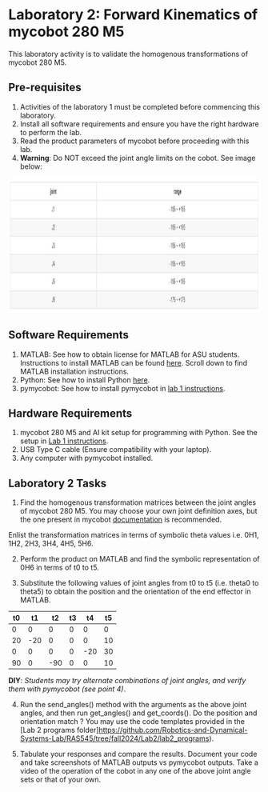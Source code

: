 # Laboratory 2: Forward Kinematics of mycobot 280 M5
This laboratory activity is to validate the homogenous transformations of mycobot 280 M5. 

## Pre-requisites
1. Activities of the laboratory 1 must be completed before commencing this laboratory. 
2. Install all software requirements and ensure you have the right hardware to perform the lab. 
3. Read the product parameters of mycobot before proceeding with this lab. 
4. **Warning**: Do NOT exceed the joint angle limits on the cobot. See image below:

<img src="https://github.com/Robotics-and-Dynamical-Systems-Lab/RAS545/blob/fall2024/data/limits.jpeg" alt="image" width="1000" height="270">

## Software Requirements

1. MATLAB: See how to obtain license for MATLAB for ASU students. Instructions to install MATLAB can be found [here](https://ets.engineering.asu.edu/research/software-collaboration-tools/). Scroll down to find MATLAB installation instructions.
2. Python: See how to install Python [here](https://github.com/Robotics-and-Dynamical-Systems-Lab/RAS545/blob/fall2024/Lab1/instructions.md#3-install-python). 
3. pymycobot: See how to install pymycobot in [lab 1 instructions](https://github.com/Robotics-and-Dynamical-Systems-Lab/RAS545/blob/main/Lab1/instructions.md).

## Hardware Requirements
1. mycobot 280 M5 and AI kit setup for programming with Python. See the setup in [Lab 1 instructions](https://github.com/Robotics-and-Dynamical-Systems-Lab/RAS545/blob/main/Lab1/instructions.md).
2. USB Type C cable (Ensure compatibility with your laptop).
3. Any computer with pymycobot installed.

## Laboratory 2 Tasks

1. Find the homogenous transformation matrices between the joint angles of mycobot 280 M5. You may choose your own joint definition axes, but the one present in mycobot [documentation](https://docs.elephantrobotics.com/docs/gitbook-en/2-serialproduct/2.1-280/2.1.6.1-IntroductionOfProductParameters.html) is recommended. 

Enlist the transformation matrices in terms of symbolic theta values i.e. 0H1, 1H2, 2H3, 3H4, 4H5, 5H6. 

2. Perform the product on MATLAB and find the symbolic representation of 0H6 in terms of t0 to t5.

3. Substitute the following values of joint angles from t0 to t5 (i.e. theta0 to theta5) to obtain the position and the orientation of the end effector in MATLAB.

| t0 | t1 | t2 | t3 | t4 | t5 |
|----|----|----|----|----|----|
| 0  | 0  | 0  | 0  | 0  | 0  |
| 20 |-20 | 0  | 0  | 0  | 10 |
| 0  | 0  | 0  | 0  |-20 | 30 |
| 90 | 0  |-90 | 0  | 0  | 10 |

**DIY**: *Students may try alternate combinations of joint angles, and verify them with pymycobot (see point 4)*. 

4. Run the send_angles() method with the arguments as the above joint angles, and then run get_angles() and get_coords(). Do the position and orientation match ? You may use the code templates provided in the [Lab 2 programs folder]https://github.com/Robotics-and-Dynamical-Systems-Lab/RAS545/tree/fall2024/Lab2/lab2_programs).

5. Tabulate your responses and compare the results. Document your code and take screenshots of MATLAB outputs vs pymycobot outputs. Take a video of the operation of the cobot in any one of the above joint angle sets or that of your own.
